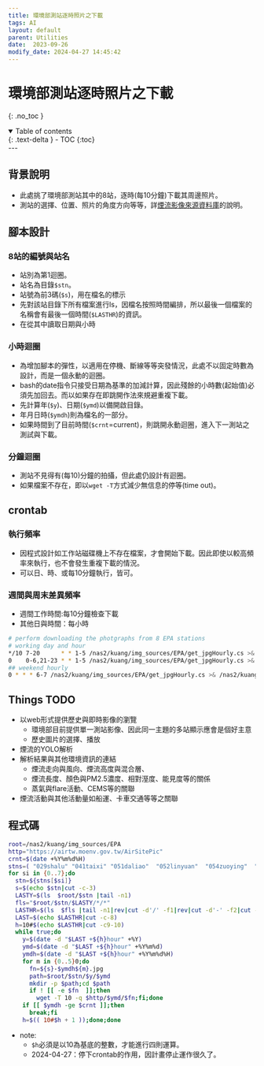 ```yaml
---
title: 環境部測站逐時照片之下載
tags: AI
layout: default
parent: Utilities
date:  2023-09-26
modify_date: 2024-04-27 14:45:42
---
```


# 環境部測站逐時照片之下載
{: .no_toc }

<details open markdown="block">
  <summary>
    Table of contents
  </summary>
  {: .text-delta }
- TOC
{:toc}
</details>
---

## 背景說明

- 此處挑了環境部測站其中的8站，逐時(每10分鐘)下載其周邊照片。
- 測站的選擇、位置、照片的角度方向等等，詳[煙流影像來源資料庫](https://sinotec2.github.io/AIEE/Identify/FilmSources/)的說明。

## 腳本設計

### 8站的編號與站名

- 站別為第1迴圈。
- 站名為目錄`$stn`。
- 站號為前3碼(`$s`)，用在檔名的標示
- 先對該站目錄下所有檔案進行ls，因檔名按照時間編排，所以最後一個檔案的名稱會有最後一個時間(`$LASTHR`)的資訊。
- 在從其中讀取日期與小時

### 小時迴圈

- 為增加腳本的彈性，以適用在停機、斷線等等突發情況，此處不以固定時數為設計，而是一個永動的迴圈。
- bash的date指令只接受日期為基準的加減計算，因此殘餘的小時數(起始值)必須先加回去。而以如果存在即跳開作法來規避重複下載。
- 先計算年(`$y`)、日期(`$ymd`)以備開啟目錄。
- 年月日時(`$ymdh`)則為檔名的一部分。
- 如果時間到了目前時間(`$crnt`=current)，則跳開永動迴圈，進入下一測站之測試與下載。

### 分鐘迴圈

- 測站不見得有(每10)分鐘的拍攝，但此處仍設計有迴圈。
- 如果檔案不存在，即以`wget -T`方式減少無信息的停等(time out)。

## crontab

### 執行頻率

- 因程式設計如工作站磁碟機上不存在檔案，才會開始下載。因此即使以較高頻率來執行，也不會發生重複下載的情況。
- 可以日、時、或每10分鐘執行，皆可。

### 週間與周末差異頻率

- 週間工作時間:每10分鐘檢查下載
- 其他日與時間：每小時

```bash
# perform downloading the photgraphs from 8 EPA stations
# working day and hour
*/10 7-20      * * 1-5 /nas2/kuang/img_sources/EPA/get_jpgHourly.cs >& /nas2/kuang/img_sources/EPA/get_jpgHourly.out
0    0-6,21-23 * * 1-5 /nas2/kuang/img_sources/EPA/get_jpgHourly.cs >& /nas2/kuang/img_sources/EPA/get_jpgHourly.out
## weekend hourly
0 * * * 6-7 /nas2/kuang/img_sources/EPA/get_jpgHourly.cs >& /nas2/kuang/img_sources/EPA/get_jpgHourly.out
```

## Things TODO

- 以web形式提供歷史與即時影像的瀏覽
  - 環境部目前提供單一測站影像、因此同一主題的多站顯示應會是個好主意
  - 歷史圖片的選擇、播放
- 煙流的YOLO解析
- 解析結果與其他環境資訊的連結
  - 煙流走向與風向、煙流高度與混合層、
  - 煙流長度、顏色與PM2.5濃度、相對溼度、能見度等的關係
  - 蒸氣與flare活動、CEMS等的關聯
- 煙流活動與其他活動量如船運、卡車交通等等之關聯

## 程式碼

```bash
root=/nas2/kuang/img_sources/EPA
http="https://airtw.moenv.gov.tw/AirSitePic"
crnt=$(date +%Y%m%d%H)
stns=( "029shalu" "041taixi" "051daliao"  "052linyuan"  "054zuoying"  "058xiaogang"  "060chaozhou"  "085dacheng" )
for si in {0..7};do
  stn=${stns[$si]}
  s=$(echo $stn|cut -c-3)
  LASTY=$(ls  $root/$stn |tail -n1)
  fls="$root/$stn/$LASTY/*/*"
  LASTHR=$(ls  $fls |tail -n1|rev|cut -d'/' -f1|rev|cut -d'-' -f2|cut -c-10)
  LAST=$(echo $LASTHR|cut -c-8)
  h=10#$(echo $LASTHR|cut -c9-10)
  while true;do
    y=$(date -d "$LAST +${h}hour" +%Y)
    ymd=$(date -d "$LAST +${h}hour" +%Y%m%d)
    ymdh=$(date -d "$LAST +${h}hour" +%Y%m%d%H)
    for m in {0..5}0;do
      fn=${s}-$ymdh${m}.jpg
      path=$root/$stn/$y/$ymd
      mkdir -p $path;cd $path
      if ! [[ -e $fn  ]];then
        wget -T 10 -q $http/$ymd/$fn;fi;done
    if [[ $ymdh -ge $crnt ]];then
      break;fi
    h=$(( 10#$h + 1 ));done;done
```

- note:
  - `$h`必須是以10為基底的整數，才能進行四則運算。
  - 2024-04-27：停下crontab的作用，因計畫停止運作很久了。
